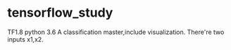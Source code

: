 # tensorflow_study
TF1.8    python 3.6
A classification master,include visualization.
There're two inputs x1,x2.
